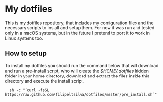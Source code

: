 # My dotfiles

This is my dotfiles repository, that includes my configuration files and the necessary scripts to install and setup them. For now it was run and tested only in a macOS systems, but in the future I pretend to port it to work in Linux systems too.

## How to setup

To install my dotfiles you should run the command below that will download and run a pre-install script, who will create the _$HOME/.dotfiles_ hidden folder in your home directory, download and extract the files inside this directory and execute the install script.

```shell
  sh -c "`curl -fsSL https://raw.github.com/filipeltsilva/dotfiles/master/pre_install.sh`"

